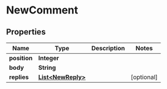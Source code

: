 
# NewComment

## Properties
Name | Type | Description | Notes
------------ | ------------- | ------------- | -------------
**position** | **Integer** |  | 
**body** | **String** |  | 
**replies** | [**List&lt;NewReply&gt;**](NewReply.md) |  |  [optional]



